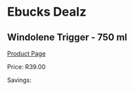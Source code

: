 
# Ebucks Dealz
## Windolene Trigger - 750 ml
[Product Page](https://www.ebucks.com/web/shop/productSelected.do?prodId=380898519&catId=908586136)

Price: R39.00

Savings: 


	